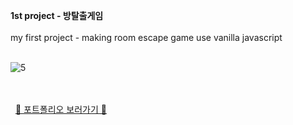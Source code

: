 

**1st project - 방탈출게임**<br><br>
my first project - making room escape game use vanilla javascript
<br><br>

![5](https://github.com/cho1ok/project1_escape_game/assets/117049958/9be98075-4df5-447f-88a3-a9387d5c8361)
<br><br><br>

&nbsp;
<a href="https://github.com/cho1ok/PORTFOLIO">🔮 포트폴리오 보러가기 🔮</a>
<br><br>
